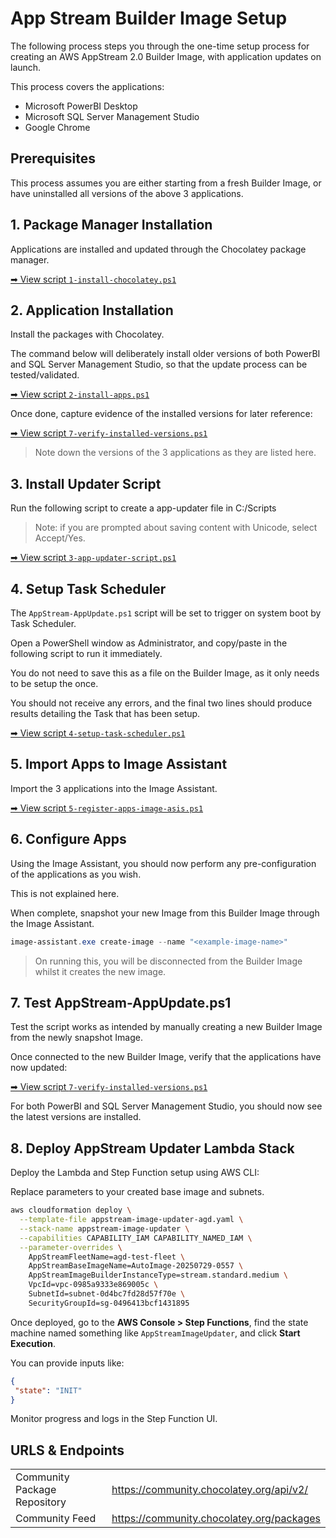 # App Stream Builder Image Setup

The following process steps you through the one-time setup process for creating an AWS AppStream 2.0 Builder Image, with application updates on launch.

This process covers the applications:

- Microsoft PowerBI Desktop
- Microsoft SQL Server Management Studio
- Google Chrome

## Prerequisites

This process assumes you are either starting from a fresh Builder Image, or have uninstalled all versions of the above 3 applications.

## 1. Package Manager Installation

Applications are installed and updated through the Chocolatey package manager.

[➡ View script `1-install-chocolatey.ps1`](./AppStreamImageSetup/1-install-chocolatey.ps1)

## 2. Application Installation

Install the packages with Chocolatey.

The command below will deliberately install older versions of both PowerBI and SQL Server Management Studio, so that the update process can be tested/validated.

[➡ View script `2-install-apps.ps1`](./AppStreamImageSetup/2-install-apps.ps1)

Once done, capture evidence of the installed versions for later reference:

[➡ View script `7-verify-installed-versions.ps1`](./AppStreamImageSetup/7-verify-installed-versions.ps1)

> Note down the versions of the 3 applications as they are listed here.

## 3. Install Updater Script

Run the following script to create a app-updater file in C:/Scripts

> Note: if you are prompted about saving content with Unicode, select Accept/Yes.

[➡ View script `3-app-updater-script.ps1`](./AppStreamImageSetup/3-app-updater-script.ps1)

## 4. Setup Task Scheduler

The `AppStream-AppUpdate.ps1` script will be set to trigger on system boot by Task Scheduler.

Open a PowerShell window as Administrator, and copy/paste in the following script to run it immediately.

You do not need to save this as a file on the Builder Image, as it only needs to be setup the once.

You should not receive any errors, and the final two lines should produce results detailing the Task that has been setup.

[➡ View script `4-setup-task-scheduler.ps1`](./AppStreamImageSetup/4-setup-task-scheduler.ps1)

## 5. Import Apps to Image Assistant

Import the 3 applications into the Image Assistant.

[➡ View script `5-register-apps-image-asis.ps1`](./AppStreamImageSetup/5-register-apps-image-asis.ps1)

## 6. Configure Apps

Using the Image Assistant, you should now perform any pre-configuration of the applications as you wish.

This is not explained here.

When complete, snapshot your new Image from this Builder Image through the Image Assistant.

```powershell
image-assistant.exe create-image --name "<example-image-name>"
```

> On running this, you will be disconnected from the Builder Image whilst it creates the new image.

## 7. Test AppStream-AppUpdate.ps1

Test the script works as intended by manually creating a new Builder Image from the newly snapshot Image.

Once connected to the new Builder Image, verify that the applications have now updated:

[➡ View script `7-verify-installed-versions.ps1`](./AppStreamImageSetup/7-verify-installed-versions.ps1)

For both PowerBI and SQL Server Management Studio, you should now see the latest versions are installed.


## 8. Deploy AppStream Updater Lambda Stack

Deploy the Lambda and Step Function setup using AWS CLI:

Replace parameters to your created base image and subnets.
```bash
aws cloudformation deploy \
  --template-file appstream-image-updater-agd.yaml \
  --stack-name appstream-image-updater \
  --capabilities CAPABILITY_IAM CAPABILITY_NAMED_IAM \
  --parameter-overrides \
    AppStreamFleetName=agd-test-fleet \
    AppStreamBaseImageName=AutoImage-20250729-0557 \
    AppStreamImageBuilderInstanceType=stream.standard.medium \
    VpcId=vpc-0985a9333e869005c \
    SubnetId=subnet-0d4bc7fd28d57f70e \
    SecurityGroupId=sg-0496413bcf1431895
```

Once deployed, go to the **AWS Console > Step Functions**, find the state machine named something like `AppStreamImageUpdater`, and click **Start Execution**.

You can provide inputs like:

```json
{
 "state": "INIT" 
}
```

Monitor progress and logs in the Step Function UI.

## URLS  & Endpoints

|                              |                                           |
| :--------------------------- | :---------------------------------------- |
| Community Package Repository | https://community.chocolatey.org/api/v2/  |
| Community Feed               | https://community.chocolatey.org/packages |